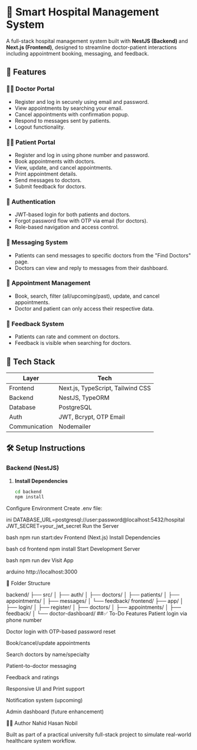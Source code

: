 # 🏥 Smart Hospital Management System

A full-stack hospital management system built with **NestJS (Backend)** and **Next.js (Frontend)**, designed to streamline doctor-patient interactions including appointment booking, messaging, and feedback.

## 📌 Features

### 👨‍⚕️ Doctor Portal
- Register and log in securely using email and password.
- View appointments by searching your email.
- Cancel appointments with confirmation popup.
- Respond to messages sent by patients.
- Logout functionality.

### 🧑‍💼 Patient Portal
- Register and log in using phone number and password.
- Book appointments with doctors.
- View, update, and cancel appointments.
- Print appointment details.
- Send messages to doctors.
- Submit feedback for doctors.

### 🔐 Authentication
- JWT-based login for both patients and doctors.
- Forgot password flow with OTP via email (for doctors).
- Role-based navigation and access control.

### 💬 Messaging System
- Patients can send messages to specific doctors from the "Find Doctors" page.
- Doctors can view and reply to messages from their dashboard.

### 📅 Appointment Management
- Book, search, filter (all/upcoming/past), update, and cancel appointments.
- Doctor and patient can only access their respective data.

### 💬 Feedback System
- Patients can rate and comment on doctors.
- Feedback is visible when searching for doctors.

## 🔧 Tech Stack

| Layer        | Tech                       |
|--------------|----------------------------|
| Frontend     | Next.js, TypeScript, Tailwind CSS |
| Backend      | NestJS, TypeORM            |
| Database     | PostgreSQL                 |
| Auth         | JWT, Bcrypt, OTP Email     |
| Communication| Nodemailer                 |

## 🛠️ Setup Instructions

### Backend (NestJS)

1. **Install Dependencies**
   ```bash
   cd backend
   npm install
Configure Environment
Create .env file:

ini
DATABASE_URL=postgresql://user:password@localhost:5432/hospital
JWT_SECRET=your_jwt_secret
Run the Server

bash
npm run start:dev
Frontend (Next.js)
Install Dependencies

bash
cd frontend
npm install
Start Development Server

bash
npm run dev
Visit App

arduino
http://localhost:3000

📂 Folder Structure

backend/
├── src/
│   ├── auth/
│   ├── doctors/
│   ├── patients/
│   ├── appointments/
│   ├── messages/
│   └── feedback/
frontend/
├── app/
│   ├── login/
│   ├── register/
│   ├── doctors/
│   ├── appointments/
│   ├── feedback/
│   └── doctor-dashboard/
##✅ To-Do Features
 Patient login via phone number

 Doctor login with OTP-based password reset

 Book/cancel/update appointments

 Search doctors by name/specialty

 Patient-to-doctor messaging

 Feedback and ratings

 Responsive UI and Print support

 Notification system (upcoming)

 Admin dashboard (future enhancement)

👨‍💻 Author
Nahid Hasan Nobil

Built as part of a practical university full-stack project to simulate real-world healthcare system workflow.



